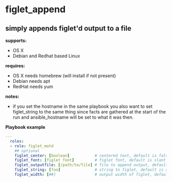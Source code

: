 figlet_append
==========

simply appends figlet'd output to a file
----------

**supports:**<br />

- OS X
- Debian and Redhat based Linux

**requires:**<br />

- OS X needs homebrew (will install if not present)
- Debian needs apt
- RedHat needs yum

**notes:**

- if you set the hostname in the same playbook you also want to set figlet_string to the same thing since facts are gathered at the start of the run and ansible_hostname will be set to what it was then.

**Playbook example**

```Yaml
---
  roles:
  - role: figlet_motd
    ## optional
    figlet_center: [boolean]           # centered text, default is false
    figlet_font: [figlet font]         # figlet font, default is slant
    figlet_outputfile: [/path/to/file] # file to append output, default is /etc/motd
    figlet_string: [foo]               # string to figlet, default is ansible_hostname
    figlet_width: [##]                 # output width of figlet, default is 80
```
